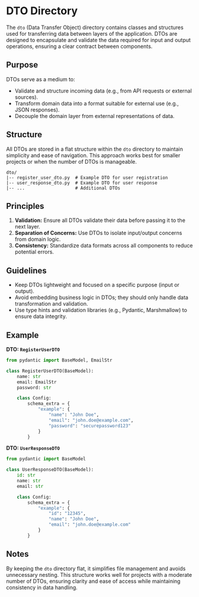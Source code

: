 # DTO Directory

The `dto` (Data Transfer Object) directory contains classes and structures used for transferring data between layers of the application. DTOs are designed to encapsulate and validate the data required for input and output operations, ensuring a clear contract between components.

## Purpose
DTOs serve as a medium to:
- Validate and structure incoming data (e.g., from API requests or external sources).
- Transform domain data into a format suitable for external use (e.g., JSON responses).
- Decouple the domain layer from external representations of data.

## Structure
All DTOs are stored in a flat structure within the `dto` directory to maintain simplicity and ease of navigation. This approach works best for smaller projects or when the number of DTOs is manageable.

```
dto/
|-- register_user_dto.py  # Example DTO for user registration
|-- user_response_dto.py  # Example DTO for user response
|-- ...                   # Additional DTOs
```

## Principles
1. **Validation:** Ensure all DTOs validate their data before passing it to the next layer.
2. **Separation of Concerns:** Use DTOs to isolate input/output concerns from domain logic.
3. **Consistency:** Standardize data formats across all components to reduce potential errors.

## Guidelines
- Keep DTOs lightweight and focused on a specific purpose (input or output).
- Avoid embedding business logic in DTOs; they should only handle data transformation and validation.
- Use type hints and validation libraries (e.g., Pydantic, Marshmallow) to ensure data integrity.

## Example
**DTO: `RegisterUserDTO`**
```python
from pydantic import BaseModel, EmailStr

class RegisterUserDTO(BaseModel):
    name: str
    email: EmailStr
    password: str

    class Config:
        schema_extra = {
            "example": {
                "name": "John Doe",
                "email": "john.doe@example.com",
                "password": "securepassword123"
            }
        }
```

**DTO: `UserResponseDTO`**
```python
from pydantic import BaseModel

class UserResponseDTO(BaseModel):
    id: str
    name: str
    email: str

    class Config:
        schema_extra = {
            "example": {
                "id": "12345",
                "name": "John Doe",
                "email": "john.doe@example.com"
            }
        }
```

## Notes
By keeping the `dto` directory flat, it simplifies file management and avoids unnecessary nesting. This structure works well for projects with a moderate number of DTOs, ensuring clarity and ease of access while maintaining consistency in data handling.

